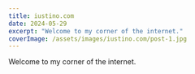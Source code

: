 ```yaml
---
title: iustino.com
date: 2024-05-29
excerpt: "Welcome to my corner of the internet."
coverImage: /assets/images/iustino.com/post-1.jpg
---
```


Welcome to my corner of the internet.

